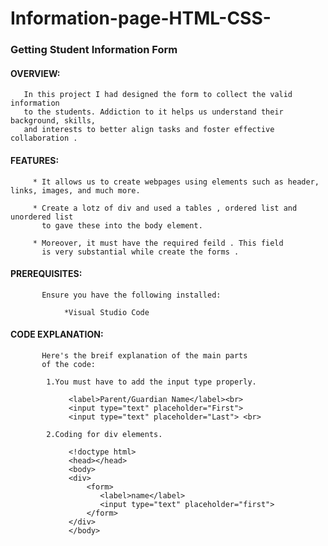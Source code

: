 # Information-page-HTML-CSS-
###  Getting Student Information Form

####  OVERVIEW:
       In this project I had designed the form to collect the valid information
       to the students. Addiction to it helps us understand their background, skills,
       and interests to better align tasks and foster effective collaboration .

####  FEATURES:
         * It allows us to create webpages using elements such as header, links, images, and much more.
         
         * Create a lotz of div and used a tables , ordered list and unordered list 
           to gave these into the body element.

         * Moreover, it must have the required feild . This field
           is very substantial while create the forms . 

 #### PREREQUISITES:
           Ensure you have the following installed:

                *Visual Studio Code

 #### CODE EXPLANATION:
           Here's the breif explanation of the main parts
           of the code:
           
            1.You must have to add the input type properly.
            
                 <label>Parent/Guardian Name</label><br>
                 <input type="text" placeholder="First">
                 <input type="text" placeholder="Last"> <br>

            2.Coding for div elements.

                 <!doctype html>
                 <head></head>
                 <body>
                 <div>
                     <form>
                        <label>name</label>
                        <input type="text" placeholder="first">
                     </form>    
                 </div>   
                 </body>

   
              

               

